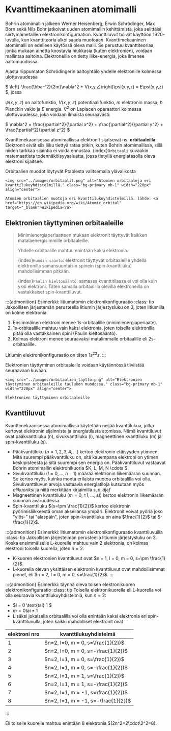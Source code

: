 # Kvanttimekaaninen atomimalli

Bohrin atomimallin jälkeen Werner Heisenberg, Erwin Schrödinger, Max Born sekä Nils Bohr jatkoivat uuden atomimallin kehittämistä, joka selittäisi siirtymämetallien elektronikonfiguraation. Kvanttiluvut tulivat käyttöön 1920-luvulla, kun kvanttiteoria alkoi saada muotoaan. Kvanttimekaaninen atomimalli on edelleen käytössä oleva malli. Se perustuu kvanttiteoriaa, jonka mukaan ainetta koostavia hiukkasia (kuten elektronien), voidaan mallintaa aaltoina. Elektroneilla on tietty liike-energia, joka ilmenee aaltomuodossa.

Ajasta riippumaton Schrödingerin aaltoyhtälö yhdelle elektronille kolmessa ulottuvuudessa

$ \left(-\frac{\hbar^2}{2m}\nabla^2 + V(x,y,z)\right)\psi(x,y,z) = E\psi(x,y,z) $, jossa

$\psi(x,y,z)$ on aaltofunktio, $V(x,y,z)$ potentiaalifunktio, $m$ elektronin massa, $\hbar$ Planckin vakio ja $E$ energia. $\nabla^2$ on Laplacen operaattori kolmessa ulottuvuudessa, joka voidaan ilmaista seuraavasti:

$ \nabla^2 = \frac{\partial^2}{\partial x^2} + \frac{\partial^2}{\partial y^2} + \frac{\partial^2}{\partial z^2} $

Kvanttimekaanisessa atomimallissa elektronit sijatsevat ns. **orbitaaleilla**. Elektronit eivät siis liiku tiettyä rataa pitkin, kuten Bohrin atomimallissa, sillä niiden tarkkaa sijaintia ei voida ennustaa. {index}`Orbitaali` kuvaakin matemaattista todennäköisyysaluetta, jossa tietyllä energiatasolla oleva elektroni sijaitsee. 

Orbitaalien muodot löytyvät Ptablesta valitsemalla ylävalikosta
```{figure-md} Orbitaalit
<img src="../images/orbitaalit.png" alt="Atomien orbitaaleja eri kvanttilukuyhdistelmillä." class="bg-primary mb-1" width="220px" align="center">

Atomien orbitaalien muotoja eri kvanttilukuyhdistelmillä. lähde: <a href="https://en.wikipedia.org/wiki/Atomic_orbital" target="_blank">Wikipedia</a>
```

## Elektronien täyttyminen orbitaaleille
> Minimienergiaperiaatteen mukaan elektronit täyttyvät kaikken matalaenergisimmille orbitaaleille.
>
> Yhdelle orbitaalille mahtuu enintään kaksi elektronia.
>
> {index}`Hundin sääntö`: elektronit täyttyvät orbitaaleille yhdellä elektronilla samansuuntaisin spinein (spin-kvanttiluku) mahdollisimman pitkään.
>
> {index}`Paulin kieltosääntö`: samassa kvanttitilassa ei voi olla kuin yksi elektroni. Täten samalla orbitaalilla olevilla elektroneilla on vastakkaiset spin-kvanttiluvut.

:::{admonition} Esimerkki: litiumatomin elektronikonfiguraatio
:class: tip
Jaksollisen järjestemän perusteella litiumin järjestysluku on 3, joten litiumilla on kolme elektronia.
1. Ensimmäinen elektroni menee 1s-orbitaalille (minimienergiaperiaate).
2. 1s-orbitaalille mahtuu vain kaksi elektronia, joten toisella elektronilla pitää olla vastakkainen spini (Paulin kieltosääntö).
3. Kolmas elektroni menee seuraavaksi matalimmalle orbitaalille eli 2s-orbitaalille.

Litiumin elektronikonfiguraatio on täten $1s^22s$.
:::

Elektronien täyttyminen orbitaaleille voidaan käytännössä tiiviistää seuraavaan kuvaan.
```{figure-md} Elektronien täyttyminen orbitaaleille
<img src="../images/orbitaalien_taytto.png" alt="Elektronien täyttyminen orbitaaleille taulukon muodossa." class="bg-primary mb-1" width="220px" align="center">

Elektronien täyttyminen orbitaaleille
```

## Kvanttiluvut
Kvanttimekaanisessa atomimallissa käytetään neljää kvanttilukua, jotka kertovat elektronin sijainnista ja energiatilasta atomissa. Nämä kvanttiluvut ovat pääkvanttiluku (n), sivukvanttiluku (l), magneettinen kvanttiluku (m) ja spin-kvanttiluku (s).
- Pääkvanttiluku $(n = 1, 2, 3, 4, \dots)$ kertoo elektronin etäisyyden ytimeen. Mitä suurempi pääkvanttiluku on, sitä kauempana elektroni on ytimen keskipisteestä ja sitä suurempi sen energia on. Pääkvanttiluvut vastaavat Bohrin atomimallin elektronikuoria $K, L, M, N \cdots $.
- Sivukvanttiluku $(l = 0, \dots , n-1)$ määrää elektronin liikemäärän suunnan. Se kertoo myös, kuinka monta erilaista muotoa orbitaalilla voi olla. Sivukvanttiluvun arvoja vastaavia energiatiloja kutsutaan myös *alikuoriksi* ja niitä merkitään kirjaimilla $s, p, d \text{ja} f$
- Magneettinen kvanttiluku $(m= 0, \pm 1, \dots , \pm l)$ kertoo elektronin liikemäärän suunnan avaruudessa.
- Spin-kvanttiluku $(s=\pm \frac{1}{2})$ kertoo elektronin pyörimisliikkeestä oman akseliansa ympäri. Elektronit voivat pyöriä joko "ylös-" tai "alaspäin", joten spin-kvanttiluku on aina $\frac{1}{2}$ tai $-\frac{1}{2}$.

:::{admonition} Esimerkki: litiumatomin elektronikonfiguraatio kvanttiluvuilla
:class: tip
Jaksollisen järjestelmän perusteella litiumin järjestysluku on 3. Koska ensimmäiselle L-kuorelle mahtuu vain 2 elektronia, on kolmas elektroni toisella kuorella, joten $n = 2$.
- K-kuoren elektronien kvanttiluvut ovat $n = 1, l = 0, m = 0, s=\pm \frac{1}{2}$.
- L-kuorella olevan yksittäisen elektronin kvanttiluvut ovat mahdollisimmat pienet, eli $n = 2, l = 0, m = 0, s=\frac{1}{2}$.
:::

:::{admonition} Esimerkki: täynnä oleva toisen elektronikuoren elektronikonfiguraatio
:class: tip
Toisella elektronikuorella eli L-kuorella voi olla seuraavia kvanttilukuyhdistelmiä, kun $n = 2$:
- $l = 0 \text{tai} 1 $
- $m = 0 \text{tai} \pm 1$
- Lisäksi jokaisella orbitaalilla voi olla enintään kaksi elektronia eri spin-kvanttiluvulla, joten kaikki mahdolliset elektronit ovat

| elektroni nro | kvanttilukuyhdistelmä               |
| ------------- | ----------------------------------- |
| 1             | $n=2, l=0, m = 0, s=\frac{1}{2})$   |
| 2             | $n=2, l=0, m = 0, s=-\frac{1}{2})$  |
| 3             | $n=2, l=1, m = 0, s=\frac{1}{2})$   |
| 4             | $n=2, l=1, m = 0, s=-\frac{1}{2})$  |
| 5             | $n=2, l=1, m = 1, s=\frac{1}{2})$   |
| 6             | $n=2, l=1, m = 1, s=-\frac{1}{2})$  |
| 7             | $n=2, l=1, m = -1, s=\frac{1}{2})$  |
| 8             | $n=2, l=1, m = -1, s=-\frac{1}{2})$ |
:::

Eli toiselle kuorelle mahtuu enintään 8 elektronia $(2n^2=2\cdot\2^2=8).